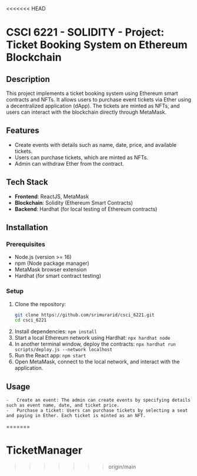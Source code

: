 <<<<<<< HEAD
# CSCI 6221 - SOLIDITY - Project: Ticket Booking System on Ethereum Blockchain

## Description
This project implements a ticket booking system using Ethereum smart contracts and NFTs. It allows users to purchase event tickets via Ether using a decentralized application (dApp). The tickets are minted as NFTs, and users can interact with the blockchain directly through MetaMask.

## Features
- Create events with details such as name, date, price, and available tickets.
- Users can purchase tickets, which are minted as NFTs.
- Admin can withdraw Ether from the contract.

## Tech Stack
- **Frontend**: ReactJS, MetaMask
- **Blockchain**: Solidity (Ethereum Smart Contracts)
- **Backend**: Hardhat (for local testing of Ethereum contracts)

## Installation

### Prerequisites
- Node.js (version >= 16)
- npm (Node package manager)
- MetaMask browser extension
- Hardhat (for smart contract testing)

### Setup

1. Clone the repository:
   ```bash
   git clone https://github.com/srimurarid/csci_6221.git
   cd csci_6221
2. Install dependencies:
    ```npm install```
3. Start a local Ethereum network using Hardhat:
    ```npx hardhat node```
4. In another terminal window, deploy the contracts:
    ```npx hardhat run scripts/deploy.js --network localhost```
5. Run the React app:
    ```npm start```
6. Open MetaMask, connect to the local network, and interact with the application.

## Usage
    -   Create an event: The admin can create events by specifying details such as event name, date, and ticket price.
    -   Purchase a ticket: Users can purchase tickets by selecting a seat and paying in Ether. Each ticket is minted as an NFT.
=======
# TicketManager
>>>>>>> origin/main
